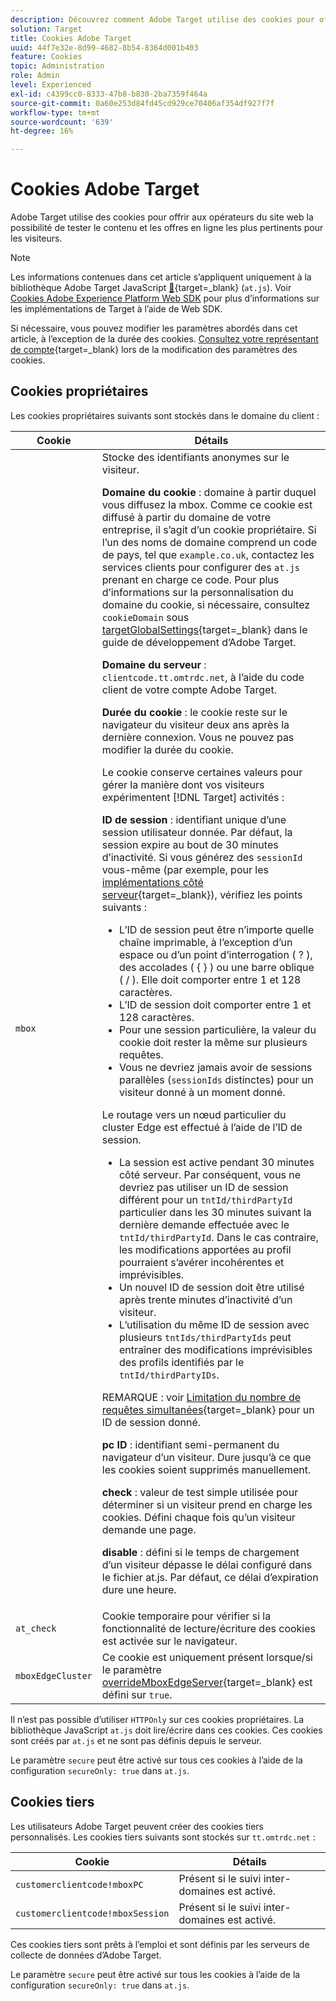 ```yaml
---
description: Découvrez comment Adobe Target utilise des cookies pour offrir aux opérateurs de sites web la possibilité de tester le contenu et les offres en ligne les plus pertinents pour les visiteurs.
solution: Target
title: Cookies Adobe Target
uuid: 44f7e32e-8d99-4682-8b54-8364d001b403
feature: Cookies
topic: Administration
role: Admin
level: Experienced
exl-id: c4399cc0-8333-47b8-b830-2ba7359f464a
source-git-commit: 0a60e253d84fd45cd929ce70406af354df927f7f
workflow-type: tm+mt
source-wordcount: '639'
ht-degree: 16%

---
```


# Cookies Adobe Target

Adobe Target utilise des cookies pour offrir aux opérateurs du site web la possibilité de tester le contenu et les offres en ligne les plus pertinents pour les visiteurs.

>[!NOTE]
>
>Les informations contenues dans cet article s’appliquent uniquement à la bibliothèque Adobe Target JavaScript [&#128279;](https://experienceleague.adobe.com/docs/target-dev/developer/client-side/at-js-implementation/functions-overview/targetglobalsettings.html){target=_blank} (`at.js`). Voir [Cookies Adobe Experience Platform Web SDK](web-sdk.md) pour plus d’informations sur les implémentations de Target à l’aide de Web SDK.
>
>Si nécessaire, vous pouvez modifier les paramètres abordés dans cet article, à l’exception de la durée des cookies. [Consultez votre représentant de compte](https://experienceleague.adobe.com/docs/target/using/cmp-resources-and-contact-information.html){target=_blank} lors de la modification des paramètres des cookies.

## Cookies propriétaires

Les cookies propriétaires suivants sont stockés dans le domaine du client :

| Cookie | Détails |
| --- | --- |
| `mbox` | Stocke des identifiants anonymes sur le visiteur.<P>**Domaine du cookie** : domaine à partir duquel vous diffusez la mbox. Comme ce cookie est diffusé à partir du domaine de votre entreprise, il s’agit d’un cookie propriétaire. Si l’un des noms de domaine comprend un code de pays, tel que `example.co.uk`, contactez les services clients pour configurer des `at.js` prenant en charge ce code. Pour plus d’informations sur la personnalisation du domaine du cookie, si nécessaire, consultez `cookieDomain` sous [targetGlobalSettings](https://experienceleague.adobe.com/docs/target-dev/developer/client-side/at-js-implementation/functions-overview/targetglobalsettings.html){target=_blank} dans le guide de développement d’Adobe Target.<P>**Domaine du serveur** : `clientcode.tt.omtrdc.net`, à l’aide du code client de votre compte Adobe Target.<P>**Durée du cookie** : le cookie reste sur le navigateur du visiteur deux ans après la dernière connexion. Vous ne pouvez pas modifier la durée du cookie.<P>Le cookie conserve certaines valeurs pour gérer la manière dont vos visiteurs expérimentent [!DNL Target] activités :<P>**ID de session** : identifiant unique d’une session utilisateur donnée. Par défaut, la session expire au bout de 30 minutes d’inactivité. Si vous générez des `sessionId` vous-même (par exemple, pour les [implémentations côté serveur](https://experienceleague.adobe.com/docs/target-dev/developer/server-side/server-side-overview.html){target=_blank}), vérifiez les points suivants :<ul><li>L’ID de session peut être n’importe quelle chaîne imprimable, à l’exception d’un espace ou d’un point d’interrogation ( ? ), des accolades ( { } ) ou une barre oblique ( / ). Elle doit comporter entre 1 et 128 caractères.</li><li>L’ID de session doit comporter entre 1 et 128 caractères.</li><li>Pour une session particulière, la valeur du cookie doit rester la même sur plusieurs requêtes.</li><li>Vous ne devriez jamais avoir de sessions parallèles (`sessionIds` distinctes) pour un visiteur donné à un moment donné.</li></ul>Le routage vers un nœud particulier du cluster Edge est effectué à l’aide de l’ID de session.<ul><li>La session est active pendant 30 minutes côté serveur. Par conséquent, vous ne devriez pas utiliser un ID de session différent pour un `tntId/thirdPartyId` particulier dans les 30 minutes suivant la dernière demande effectuée avec le `tntId/thirdPartyId`. Dans le cas contraire, les modifications apportées au profil pourraient s’avérer incohérentes et imprévisibles.</li><li>Un nouvel ID de session doit être utilisé après trente minutes d’inactivité d’un visiteur.</li><li>L’utilisation du même ID de session avec plusieurs `tntIds/thirdPartyIds` peut entraîner des modifications imprévisibles des profils identifiés par le `tntId/thirdPartyIDs`.</li></ul>REMARQUE : voir [Limitation du nombre de requêtes simultanées](https://experienceleague.adobe.com/docs/target/using/troubleshoot/target-limits.html#content-delivery){target=_blank} pour un ID de session donné.<P>**pc ID** : identifiant semi-permanent du navigateur d’un visiteur. Dure jusqu’à ce que les cookies soient supprimés manuellement.<P>**check** : valeur de test simple utilisée pour déterminer si un visiteur prend en charge les cookies. Défini chaque fois qu’un visiteur demande une page.<P>**disable** : défini si le temps de chargement d’un visiteur dépasse le délai configuré dans le fichier at.js. Par défaut, ce délai d’expiration dure une heure. |
| `at_check` | Cookie temporaire pour vérifier si la fonctionnalité de lecture/écriture des cookies est activée sur le navigateur. |
| `mboxEdgeCluster` | Ce cookie est uniquement présent lorsque/si le paramètre [overrideMboxEdgeServer](https://experienceleague.adobe.com/docs/target-dev/developer/client-side/at-js-implementation/functions-overview/targetglobalsettings.html){target=_blank} est défini sur `true`. |

Il n’est pas possible d’utiliser `HTTPOnly` sur ces cookies propriétaires. La bibliothèque JavaScript `at.js` doit lire/écrire dans ces cookies. Ces cookies sont créés par `at.js` et ne sont pas définis depuis le serveur.

Le paramètre `secure` peut être activé sur tous ces cookies à l’aide de la configuration `secureOnly: true` dans `at.js`.

## Cookies tiers

Les utilisateurs Adobe Target peuvent créer des cookies tiers personnalisés. Les cookies tiers suivants sont stockés sur `tt.omtrdc.net` :

| Cookie | Détails |
| --- | --- |
| `customerclientcode!mboxPC` | Présent si le suivi inter-domaines est activé. |
| `customerclientcode!mboxSession` | Présent si le suivi inter-domaines est activé. |

Ces cookies tiers sont prêts à l’emploi et sont définis par les serveurs de collecte de données d’Adobe Target.

Le paramètre `secure` peut être activé sur tous les cookies à l’aide de la configuration `secureOnly: true` dans `at.js`.
